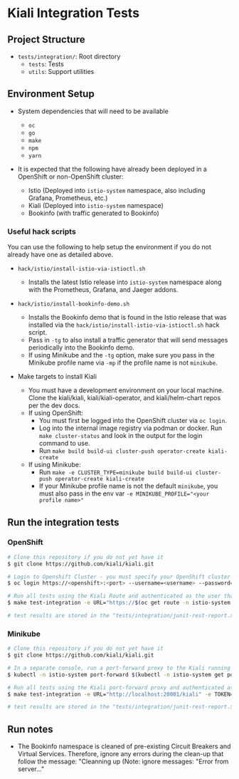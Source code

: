 # Kiali Integration Tests

## Project Structure

* `tests/integration/`:  Root directory
    *  `tests`:  Tests
    *  `utils`:  Support utilities


## Environment Setup

* System dependencies that will need to be available
    *  `oc`
    *  `go`
    *  `make`
    *  `npm`
    *  `yarn`

* It is expected that the following have already been deployed in a OpenShift or non-OpenShift cluster:
    * Istio (Deployed into `istio-system` namespace, also including Grafana, Prometheus, etc.)
    * Kiali (Deployed into `istio-system` namespace)
    * Bookinfo (with traffic generated to Bookinfo)

### Useful hack scripts

You can use the following to help setup the environment if you do not already have one as detailed above.

* `hack/istio/install-istio-via-istioctl.sh`
    * Installs the latest Istio release into `istio-system` namespace along with the Prometheus, Grafana, and Jaeger addons.

* `hack/istio/install-bookinfo-demo.sh`
    * Installs the Bookinfo demo that is found in the Istio release that was installed via the `hack/istio/install-istio-via-istioctl.sh` hack script.
    * Pass in `-tg` to also install a traffic generator that will send messages periodically into the Bookinfo demo.
    * If using Minikube and the `-tg` option, make sure you pass in the Minikube profile name via `-mp` if the profile name is not `minikube`.

* Make targets to install Kiali
    * You must have a development environment on your local machine. Clone the kiali/kiali, kiali/kiali-operator, and kiali/helm-chart repos per the dev docs.
    * If using OpenShift:
        * You must first be logged into the OpenShift cluster via `oc login`.
        * Log into the internal image registry via podman or docker. Run `make cluster-status` and look in the output for the login command to use.
        * Run `make build build-ui cluster-push operator-create kiali-create`
    * If using Minikube:
        * Run `make -e CLUSTER_TYPE=minikube build build-ui cluster-push operator-create kiali-create`
        * If your Minikube profile name is not the default `minikube`, you must also pass in the env var `-e MINIKUBE_PROFILE="<your profile name>"`

## Run the integration tests

### OpenShift

```sh
# Clone this repository if you do not yet have it
$ git clone https://github.com/kiali/kiali.git

# Login to Openshift Cluster - you must specify your OpenShift cluster information and credentials
$ oc login https://<openshift>:<port> --username=<username> --password=<password> --insecure-skip-tls-verify=true

# Run all tests using the Kiali Route and authenticated as the user that is logged in
$ make test-integration -e URL="https://$(oc get route -n istio-system kiali -o 'jsonpath={.spec.host}')" -e TOKEN="$(oc whoami -t)"

# test results are stored in the "tests/integration/junit-rest-report.xml" file
```

### Minikube

```sh
# Clone this repository if you do not yet have it
$ git clone https://github.com/kiali/kiali.git

# In a separate console, run a port-forward proxy to the Kiali running in the cluster
$ kubectl -n istio-system port-forward $(kubectl -n istio-system get pod -l app.kubernetes.io/name=kiali -o name) 20001:20001

# Run all tests using the Kiali port-forward proxy and authenticated as the Kiali service account
$ make test-integration -e URL="http://localhost:20001/kiali" -e TOKEN="$(kubectl get -n istio-system $(kubectl get secret -n istio-system -o name | grep 'kiali.*-token' | head -n 1) -o jsonpath={.data.token} | base64 -d)"

# test results are stored in the "tests/integration/junit-rest-report.xml" file
```

## Run notes

* The Bookinfo namespace is cleaned of pre-existing Circuit Breakers and Virtual Services.
  Therefore, ignore any errors during the clean-up that follow the message:
    "Cleanning up (Note: ignore messages: "Error from server..."


